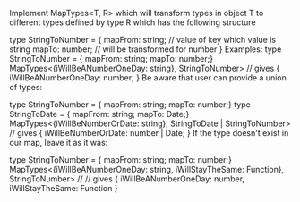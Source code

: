 Implement MapTypes<T, R> which will transform types in object T to different types defined by type R which has the following structure

type StringToNumber = {
mapFrom: string; // value of key which value is string
mapTo: number; // will be transformed for number
}
Examples:
type StringToNumber = { mapFrom: string; mapTo: number;}
MapTypes<{iWillBeANumberOneDay: string}, StringToNumber> // gives { iWillBeANumberOneDay: number; }
Be aware that user can provide a union of types:

type StringToNumber = { mapFrom: string; mapTo: number;}
type StringToDate = { mapFrom: string; mapTo: Date;}
MapTypes<{iWillBeNumberOrDate: string}, StringToDate | StringToNumber> // gives { iWillBeNumberOrDate: number | Date; }
If the type doesn't exist in our map, leave it as it was:

type StringToNumber = { mapFrom: string; mapTo: number;}
MapTypes<{iWillBeANumberOneDay: string, iWillStayTheSame: Function}, StringToNumber> // // gives { iWillBeANumberOneDay: number, iWillStayTheSame: Function }
